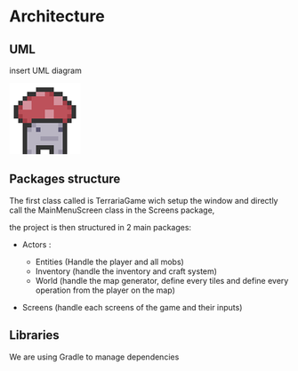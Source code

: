 # Architecture

## UML

insert UML diagram

![UML](/TERRARIA/core/assets/icons/icon_128.png)

## Packages structure

The first class called is TerrariaGame wich setup the window and directly call the MainMenuScreen class in the Screens package,

the project is then structured in 2 main packages:

* Actors : 
  * Entities    (Handle the player and all mobs)
  * Inventory   (handle the inventory and craft system)
  * World       (handle the map generator, define every tiles and define every operation from the player on the map)

* Screens       (handle each screens of the game and their inputs)

    
## Libraries
We are using Gradle to manage dependencies
